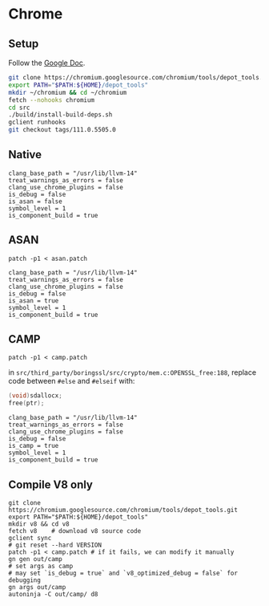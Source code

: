 # Chrome
## Setup

Follow the [Google Doc](https://chromium.googlesource.com/chromium/src/+/main/docs/linux/build_instructions.md).

```bash
git clone https://chromium.googlesource.com/chromium/tools/depot_tools.git
export PATH="$PATH:${HOME}/depot_tools"
mkdir ~/chromium && cd ~/chromium
fetch --nohooks chromium
cd src
./build/install-build-deps.sh
gclient runhooks
git checkout tags/111.0.5505.0
```

## Native
```config
clang_base_path = "/usr/lib/llvm-14"
treat_warnings_as_errors = false
clang_use_chrome_plugins = false
is_debug = false
is_asan = false
symbol_level = 1
is_component_build = true 
```

## ASAN
```
patch -p1 < asan.patch
```
```config
clang_base_path = "/usr/lib/llvm-14"
treat_warnings_as_errors = false
clang_use_chrome_plugins = false
is_debug = false
is_asan = true
symbol_level = 1
is_component_build = true
```


## CAMP
```
patch -p1 < camp.patch
```
in `src/third_party/boringssl/src/crypto/mem.c:OPENSSL_free:188`, replace code between `#else` and `#elseif` with:
```c
(void)sdallocx;
free(ptr);
```

```config
clang_base_path = "/usr/lib/llvm-14"
treat_warnings_as_errors = false
clang_use_chrome_plugins = false
is_debug = false
is_camp = true
symbol_level = 1
is_component_build = true
```

## Compile V8 only
```
git clone https://chromium.googlesource.com/chromium/tools/depot_tools.git
export PATH="$PATH:${HOME}/depot_tools"
mkdir v8 && cd v8
fetch v8	# download v8 source code
gclient sync
# git reset --hard VERSION
patch -p1 < camp.patch # if it fails, we can modify it manually
gn gen out/camp
# set args as camp 
# may set `is_debug = true` and `v8_optimized_debug = false` for debugging
gn args out/camp	
autoninja -C out/camp/ d8
```
